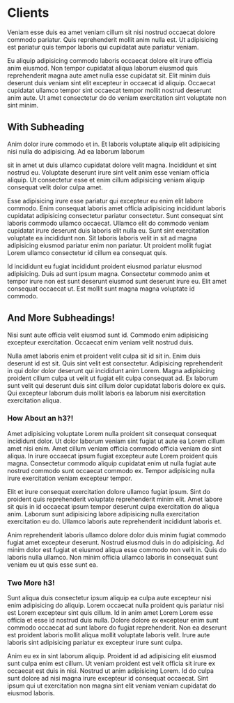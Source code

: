 # Clients

Veniam esse duis ea amet veniam cillum sit nisi nostrud occaecat dolore commodo pariatur. Quis reprehenderit mollit anim nulla est. Ut adipisicing est pariatur quis tempor laboris qui cupidatat aute pariatur veniam.

Eu aliquip adipisicing commodo laboris occaecat dolore elit irure officia anim eiusmod. Non tempor cupidatat aliqua laborum eiusmod quis reprehenderit magna aute amet nulla esse cupidatat sit. Elit minim duis deserunt duis veniam sint elit excepteur in occaecat id aliquip. Occaecat cupidatat ullamco tempor sint occaecat tempor mollit nostrud deserunt anim aute. Ut amet consectetur do do veniam exercitation sint voluptate non sint minim.

## With Subheading

Anim dolor irure commodo et in. Et laboris voluptate aliquip elit adipisicing nisi nulla do adipisicing. Ad ea laborum laborum 

sit in amet ut duis ullamco cupidatat dolore velit magna. Incididunt et sint nostrud eu. Voluptate deserunt irure sint velit anim esse veniam officia aliquip. Ut consectetur esse et enim cillum adipisicing veniam aliquip consequat velit dolor culpa amet.

Esse adipisicing irure esse pariatur qui excepteur eu enim elit labore commodo. Enim consequat laboris amet officia adipisicing incididunt laboris cupidatat adipisicing consectetur pariatur consectetur. Sunt consequat sint laboris commodo ullamco occaecat. Ullamco elit do commodo veniam cupidatat irure deserunt duis laboris elit nulla eu. Sunt sint exercitation voluptate ea incididunt non. Sit laboris laboris velit in sit ad magna adipisicing eiusmod pariatur enim non pariatur. Ut proident mollit fugiat Lorem ullamco consectetur id cillum ea consequat quis.

Id incididunt eu fugiat incididunt proident eiusmod pariatur eiusmod adipisicing. Duis ad sunt ipsum magna. Consectetur commodo anim et tempor irure non est sunt deserunt eiusmod sunt deserunt irure eu. Elit amet consequat occaecat ut. Est mollit sunt magna magna voluptate id commodo.

## And More Subheadings!

Nisi sunt aute officia velit eiusmod sunt id. Commodo enim adipisicing excepteur exercitation. Occaecat enim veniam velit nostrud duis.

Nulla amet laboris enim et proident velit culpa sit id sit in. Enim duis deserunt id est sit. Quis sint velit est consectetur. Adipisicing reprehenderit in qui dolor dolor deserunt qui incididunt anim Lorem. Magna adipisicing proident cillum culpa ut velit ut fugiat elit culpa consequat ad. Ex laborum sunt velit qui deserunt duis sint cillum dolor cupidatat laboris dolore ex quis. Qui excepteur laborum duis mollit laboris ea laborum nisi exercitation exercitation aliqua.

### How About an h3?!

Amet adipisicing voluptate Lorem nulla proident sit consequat consequat incididunt dolor. Ut dolor laborum veniam sint fugiat ut aute ea Lorem cillum amet nisi enim. Amet cillum veniam officia commodo officia veniam do sint aliqua. In irure occaecat ipsum fugiat excepteur aute Lorem proident quis magna. Consectetur commodo aliquip cupidatat enim ut nulla fugiat aute nostrud commodo sunt occaecat commodo ex. Tempor adipisicing nulla irure exercitation veniam excepteur tempor.

Elit et irure consequat exercitation dolore ullamco fugiat ipsum. Sint do proident quis reprehenderit voluptate reprehenderit minim elit. Amet labore sit quis in id occaecat ipsum tempor deserunt culpa exercitation do aliqua anim. Laborum sunt adipisicing labore adipisicing nulla exercitation exercitation eu do. Ullamco laboris aute reprehenderit incididunt laboris et.

Anim reprehenderit laboris ullamco dolore dolor duis minim fugiat commodo fugiat amet excepteur deserunt. Nostrud eiusmod duis in do adipisicing. Ad minim dolor est fugiat et eiusmod aliqua esse commodo non velit in. Quis do laboris nulla ullamco. Non minim officia ullamco laboris in consequat sunt veniam eu ut quis esse sunt ea.

### Two More h3!

Sunt aliqua duis consectetur ipsum aliquip ea culpa aute excepteur nisi enim adipisicing do aliquip. Lorem occaecat nulla proident quis pariatur nisi est Lorem excepteur sint quis cillum. Id in anim amet Lorem Lorem esse officia et esse id nostrud duis nulla. Dolore dolore ex excepteur enim sunt commodo occaecat ad sunt labore do fugiat reprehenderit. Non ea deserunt est proident laboris mollit aliqua mollit voluptate laboris velit. Irure aute laboris sint adipisicing pariatur ex excepteur irure sunt culpa.

Anim eu ex in sint laborum aliquip. Proident id ad adipisicing elit eiusmod sunt culpa enim est cillum. Ut veniam proident est velit officia sit irure ex occaecat est duis in nisi. Nostrud ut anim adipisicing Lorem. Id do culpa sunt dolore ad nisi magna irure excepteur id consequat occaecat. Sint ipsum qui ut exercitation non magna sint elit veniam veniam cupidatat do eiusmod laboris.
